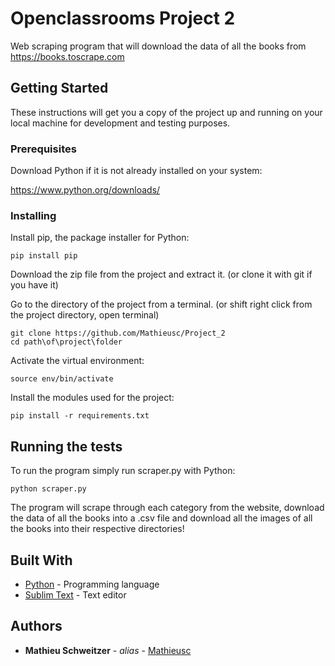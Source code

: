 # Openclassrooms Project 2

Web scraping program that will download the data of all the books from https://books.toscrape.com

## Getting Started

These instructions will get you a copy of the project up and running on your local machine for development and testing purposes.

### Prerequisites

Download Python if it is not already installed on your system:


https://www.python.org/downloads/


### Installing

Install pip, the package installer for Python:

```
pip install pip
```

Download the zip file from the project and extract it. (or clone it with git if you have it)

Go to the directory of the project from a terminal.
(or shift right click from the project directory, open terminal)

```
git clone https://github.com/Mathieusc/Project_2
cd path\of\project\folder
```

Activate the virtual environment:

```
source env/bin/activate
```

Install the modules used for the project:

```
pip install -r requirements.txt
```

## Running the tests

To run the program simply run scraper.py with Python:

```
python scraper.py
```

The program will scrape through each category from the website,
download the data of all the books into a .csv file and download
all the images of all the books into their respective directories!

## Built With

* [Python](https://www.python.org/) - Programming language
* [Sublim Text](https://www.sublimetext.com/) - Text editor

## Authors

* **Mathieu Schweitzer** - *alias* - [Mathieusc](https://github.com/Mathieusc)


